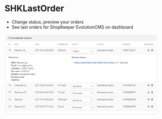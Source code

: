 # SHKLastOrder
* Change status, preview your orders
* See last orders for ShopKeeper EvolutionCMS on dashboard


![Screenshot](https://github.com/ydenissov/shklastorders/blob/master/2017-08-26_12-23-23.png)
